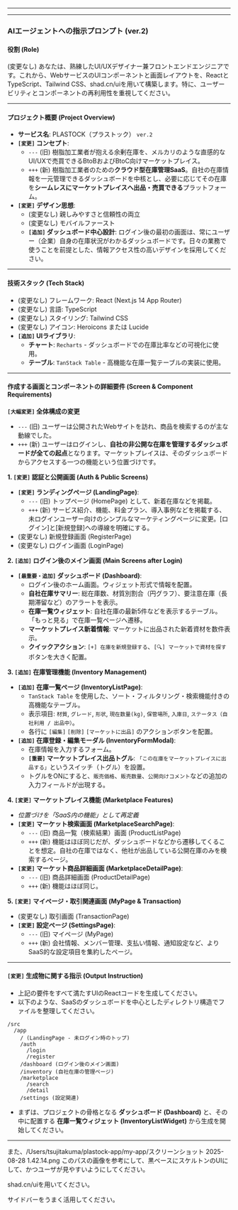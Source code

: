 -----

-----

### AIエージェントへの指示プロンプト (ver.2)

#### **役割 (Role)**

(変更なし) あなたは、熟練したUI/UXデザイナー兼フロントエンドエンジニアです。これから、WebサービスのUIコンポーネントと画面レイアウトを、ReactとTypeScript、Tailwind CSS、shad.cn/uiを用いて構築します。特に、ユーザービリティとコンポーネントの再利用性を重視してください。

-----

#### **プロジェクト概要 (Project Overview)**

  * **サービス名**: PLASTOCK（プラストック） `ver.2`
  * **`[変更]` コンセプト**:
      * `---` (旧) 樹脂加工業者が抱える余剰在庫を、メルカリのような直感的なUI/UXで売買できるBtoBおよびBtoC向けマーケットプレイス。
      * `+++` (新) 樹脂加工業者のための**クラウド型在庫管理SaaS**。自社の在庫情報を一元管理できるダッシュボードを中核とし、必要に応じてその在庫を**シームレスにマーケットプレイスへ出品・売買できる**プラットフォーム。
  * **`[変更]` デザイン思想**:
      * (変更なし) 親しみやすさと信頼性の両立
      * (変更なし) モバイルファースト
      * **`[追加]` ダッシュボード中心設計**: ログイン後の最初の画面は、常にユーザー（企業）自身の在庫状況がわかるダッシュボードです。日々の業務で使うことを前提とした、情報アクセス性の高いデザインを採用してください。

-----

#### **技術スタック (Tech Stack)**

  * (変更なし) フレームワーク: React (Next.js 14 App Router)
  * (変更なし) 言語: TypeScript
  * (変更なし) スタイリング: Tailwind CSS
  * (変更なし) アイコン: Heroicons または Lucide
  * **`[追加]` UIライブラリ**:
      * **チャート**: `Recharts` - ダッシュボードでの在庫比率などの可視化に使用。
      * **テーブル**: `TanStack Table` - 高機能な在庫一覧テーブルの実装に使用。

-----

#### **作成する画面とコンポーネントの詳細要件 (Screen & Component Requirements)**

**`[大幅変更]` 全体構成の変更**

  * `---` (旧) ユーザーは公開されたWebサイトを訪れ、商品を検索するのが主な動線でした。
  * `+++` (新) ユーザーはログインし、**自社の非公開な在庫を管理するダッシュボードが全ての起点**となります。マーケットプレイスは、そのダッシュボードからアクセスする一つの機能という位置づけです。

**1. `[変更]` 認証と公開画面 (Auth & Public Screens)**

  * **`[変更]` ランディングページ (LandingPage)**:
      * `---` (旧) トップページ (HomePage) として、新着在庫などを掲載。
      * `+++` (新) サービス紹介、機能、料金プラン、導入事例などを掲載する、未ログインユーザー向けのシンプルなマーケティングページに変更。[ログイン]と[新規登録]への導線を明確にする。
  * (変更なし) 新規登録画面 (RegisterPage)
  * (変更なし) ログイン画面 (LoginPage)

**2. `[追加]` ログイン後のメイン画面 (Main Screens after Login)**

  * **`[最重要・追加]` ダッシュボード (Dashboard)**:
      * ログイン後のホーム画面。ウィジェット形式で情報を配置。
      * **自社在庫サマリー**: 総在庫数、材質別割合（円グラフ）、要注意在庫（長期滞留など）のアラートを表示。
      * **在庫一覧ウィジェット**: 自社在庫の最新5件などを表示するテーブル。「もっと見る」で在庫一覧ページへ遷移。
      * **マーケットプレイス新着情報**: マーケットに出品された新着資材を数件表示。
      * **クイックアクション**: `[+] 在庫を新規登録する`、`[🔍] マーケットで資材を探す` ボタンを大きく配置。

**3. `[追加]` 在庫管理機能 (Inventory Management)**

  * **`[追加]` 在庫一覧ページ (InventoryListPage)**:
      * `TanStack Table` を使用した、ソート・フィルタリング・検索機能付きの高機能なテーブル。
      * 表示項目: `材質`, `グレード`, `形状`, `現在数量(kg)`, `保管場所`, `入庫日`, `ステータス（自社利用 / 出品中）`。
      * 各行に `[編集]` `[削除]` `[マーケットに出品]` のアクションボタンを配置。
  * **`[追加]` 在庫登録・編集モーダル (InventoryFormModal)**:
      * 在庫情報を入力するフォーム。
      * **`[重要]` マーケットプレイス出品トグル**: `「この在庫をマーケットプレイスに出品する」`というスイッチ（トグル）を設置。
      * トグルをONにすると、`販売価格`、`販売数量`、`公開向けコメント`などの追加の入力フィールドが出現する。

**4. `[変更]` マーケットプレイス機能 (Marketplace Features)**

  * *位置づけを「SaaS内の機能」として再定義*
  * **`[変更]` マーケット検索画面 (MarketplaceSearchPage)**:
      * `---` (旧) 商品一覧（検索結果）画面 (ProductListPage)
      * `+++` (新) 機能はほぼ同じだが、ダッシュボードなどから遷移してくることを想定。自社の在庫ではなく、他社が出品している公開在庫のみを検索するページ。
  * **`[変更]` マーケット商品詳細画面 (MarketplaceDetailPage)**:
      * `---` (旧) 商品詳細画面 (ProductDetailPage)
      * `+++` (新) 機能はほぼ同じ。

**5. `[変更]` マイページ・取引関連画面 (MyPage & Transaction)**

  * (変更なし) 取引画面 (TransactionPage)
  * **`[変更]` 設定ページ (SettingsPage)**:
      * `---` (旧) マイページ (MyPage)
      * `+++` (新) 会社情報、メンバー管理、支払い情報、通知設定など、よりSaaS的な設定項目を集約したページ。

-----

#### **`[変更]` 生成物に関する指示 (Output Instruction)**

  * 上記の要件をすべて満たすUIのReactコードを生成してください。
  * 以下のような、SaaSのダッシュボードを中心としたディレクトリ構造でファイルを整理してください。

<!-- end list -->

```
/src
  /app
    / (LandingPage - 未ログイン時のトップ)
    /auth
      /login
      /register
    /dashboard (ログイン後のメイン画面)
    /inventory (自社在庫の管理ページ)
    /marketplace
      /search
      /detail
    /settings (設定関連)
```

  * まずは、プロジェクトの骨格となる **ダッシュボード (Dashboard)** と、その中に配置する **在庫一覧ウィジェット (InventoryListWidget)** から生成を開始してください。

-----

また、/Users/tsujitakuma/plastock-app/my-app/スクリーンショット 2025-08-28 1.42.14.png
このパスの画像を参考にして、黒ベースにスケルトンのUIにして、かつユーザが見やすいようにしてください。

shad.cn/uiを用いてください。

サイドバーをうまく活用してください。

